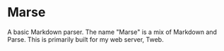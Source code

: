 # Marse

A basic Markdown parser. The name "Marse" is a mix of Markdown and Parse. This is primarily built for my web server, Tweb.
